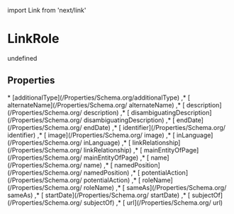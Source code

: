 import Link from 'next/link'
# LinkRole

undefined

## Properties

<Grid>
* [additionalType](/Properties/Schema.org/additionalType)
,* [ alternateName](/Properties/Schema.org/ alternateName)
,* [ description](/Properties/Schema.org/ description)
,* [ disambiguatingDescription](/Properties/Schema.org/ disambiguatingDescription)
,* [ endDate](/Properties/Schema.org/ endDate)
,* [ identifier](/Properties/Schema.org/ identifier)
,* [ image](/Properties/Schema.org/ image)
,* [ inLanguage](/Properties/Schema.org/ inLanguage)
,* [ linkRelationship](/Properties/Schema.org/ linkRelationship)
,* [ mainEntityOfPage](/Properties/Schema.org/ mainEntityOfPage)
,* [ name](/Properties/Schema.org/ name)
,* [ namedPosition](/Properties/Schema.org/ namedPosition)
,* [ potentialAction](/Properties/Schema.org/ potentialAction)
,* [ roleName](/Properties/Schema.org/ roleName)
,* [ sameAs](/Properties/Schema.org/ sameAs)
,* [ startDate](/Properties/Schema.org/ startDate)
,* [ subjectOf](/Properties/Schema.org/ subjectOf)
,* [ url](/Properties/Schema.org/ url)

</Grid>


